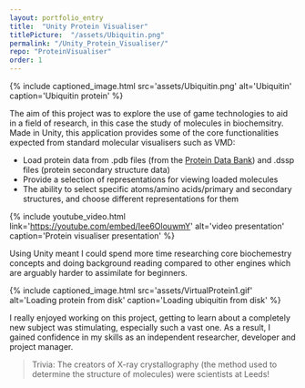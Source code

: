 ```yaml
---
layout: portfolio_entry
title:  "Unity Protein Visualiser"
titlePicture:  "/assets/Ubiquitin.png"
permalink: "/Unity_Protein_Visualiser/"
repo: "ProteinVisualiser"
order: 1
---
```

<!-- main content -->
{% include captioned_image.html src='assets/Ubiquitin.png' alt='Ubiquitin' caption='Ubiquitin protein' %}

The aim of this project was to explore the use of game technologies to aid in a field of research, in this case the study of molecules in biochemsitry.\
Made in Unity, this application provides some of the core functionalities expected from standard molecular visualisers such as VMD:
- Load protein data from .pdb files (from the [Protein Data Bank][pdb]) and .dssp files (protein secondary structure data)
- Provide a selection of representations for viewing loaded molecules
- The ability to select specific atoms/amino acids/primary and secondary structures, and choose different representations for them

{% include youtube_video.html link='https://youtube.com/embed/Iee6OlouwmY' alt='video presentation' caption='Protein visualiser presentation' %}

Using Unity meant I could spend more time researching core biochemestry concepts and doing background reading compared to other engines which are arguably harder to assimilate for beginners.

{% include captioned_image.html src='assets/VirtualProtein1.gif' alt='Loading protein from disk' caption='Loading ubiquitin from disk' %}

I really enjoyed working on this project, getting to learn about a completely new subject was stimulating, especially such a vast one. As a result, I gained confidence in my skills as an independent researcher, developer and project manager.

> Trivia: The creators of X-ray crystallography (the method used to determine the structure of molecules) were scientists at Leeds!

[pdb]:https://www.rcsb.org
